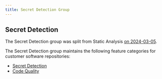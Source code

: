 ```yaml
---
title: Secret Detection Group
---
```


## Secret Detection

The Secret Detection group was split from Static Analysis [on 2024-03-05](https://gitlab.com/gitlab-com/www-gitlab-com/-/merge_requests/133169).

The Secret Detection group maintains the following feature categories for customer software repositories:
- [Secret Detection](https://about.gitlab.com/direction/secure/secret-detection/secret-detection/)
- [Code Quality](https://about.gitlab.com/direction/secure/secret-detection/code_quality/)
